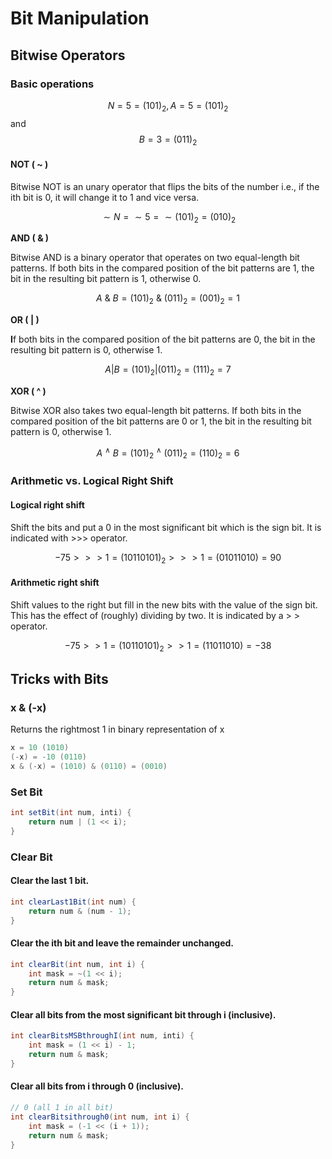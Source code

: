 # Bit Manipulation

## **Bitwise Operators**

### **Basic operations**

$$N = 5 = (101)_2, A = 5 = (101)_2$$ and$$B = 3 = (011)_2$$&#x20;

#### **NOT ( \~ )**

Bitwise NOT is an unary operator that flips the bits of the number i.e., if the ith bit is 0, it will change it to 1 and vice versa.

&#x20;$$\sim N = \sim 5 = \sim (101)_2 = (010)_2$$

&#x20;**AND ( & )**

Bitwise AND is a binary operator that operates on two equal-length bit patterns. If both bits in the compared position of the bit patterns are 1, the bit in the resulting bit pattern is 1, otherwise 0.

$$
A\  \& \ B = (101)_2 \ \& \ (011)_2 = (001)_2 = 1
$$

&#x20;**OR ( | )**

**I**f both bits in the compared position of the bit patterns are 0, the bit in the resulting bit pattern is 0, otherwise 1.

$$
A | B = (101)_2 | (011)_2 = (111)_2 = 7
$$

&#x20;**XOR ( ^ )**

Bitwise XOR also takes two equal-length bit patterns. If both bits in the compared position of the bit patterns are 0 or 1, the bit in the resulting bit pattern is 0, otherwise 1.

$$
A\ ^ {\wedge} \ B = (101)_2 \ ^ {\wedge} \  (011)_2=(110)_2 = 6
$$

### Arithmetic vs. Logical Right Shift

#### Logical right shift

Shift the bits and put a 0 in the most significant bit which is the sign bit. It is indicated with >>> operator.

$$
-75 >>> 1 = (10110101)_2  >>> 1 = (01011010) = 90
$$

#### Arithmetic right shift

Shift values to the right but fill in the new bits with the value of the sign bit. This has the effect of (roughly) dividing by two. It is indicated by a > > operator.

$$
-75 >> 1 = (10110101)_2  >> 1 = (11011010) = -38
$$

## &#x20;**Tricks with Bits**

### x & (-x)

Returns the rightmost 1 in binary representation of x

```java
x = 10 (1010)
(-x) = -10 (0110)
x & (-x) = (1010) & (0110) = (0010)
```

### Set Bit

```java
int setBit(int num, inti) {
    return num | (1 << i);
}
```

### Clear Bit

#### Clear the last 1 bit.

```java
int clearLast1Bit(int num) {
    return num & (num - 1);
}
```

#### Clear the ith bit and leave the remainder unchanged.

```java
int clearBit(int num, int i) {
    int mask = ~(1 << i);
    return num & mask;
}
```

#### Clear all bits from the most significant bit through i (inclusive).

```java
int clearBitsMSBthroughI(int num, inti) {
    int mask = (1 << i) - 1;
    return num & mask;
}
```

#### Clear all bits from i through 0 (inclusive).

```java
// 0 (all 1 in all bit)
int clearBitsithrough0(int num, int i) {
    int mask = (-1 << (i + 1));
    return num & mask;
}
```
